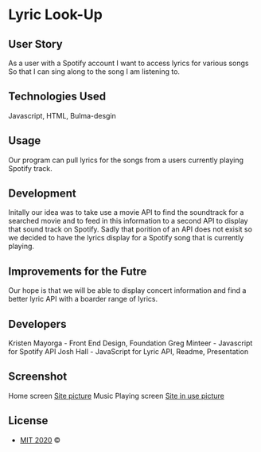 # Lyric Look-Up

## User Story

As a user with a Spotify account
I want to access lyrics for various songs
So that I can sing along to the song I am listening to.



## Technologies Used

Javascript, HTML, Bulma-desgin


## Usage
Our program can pull lyrics for the songs from a users currently playing Spotify track.


## Development

Initally our idea was to take use a movie API to find the soundtrack for a searched movie and to feed in this information to a second API to display that sound track on Spotify.  Sadly that porition of an API does not exisit so we decided to have the lyrics display for a Spotify song that is currently playing.


## Improvements for the Futre

Our hope is that we will be able to display concert information and find a better lyric API with a boarder range of lyrics.


## Developers
Kristen Mayorga - Front End Design, Foundation
Greg Minteer - Javascript for Spotify API
Josh Hall - JavaScript for Lyric API, Readme, Presentation



##  Screenshot
Home screen
[Site picture](https://github.com/Mayorgak/project-1/blob/master/assets/images/basic%20site%20lyric%20look-up.png?raw=true)
Music Playing screen
[Site in use picture](https://github.com/Mayorgak/project-1/blob/master/assets/images/with%20song%20playing%20lyric%20look-up.png?raw=true)


## License
- [MIT 2020](/assets/MitLicense.txt) &copy; 

